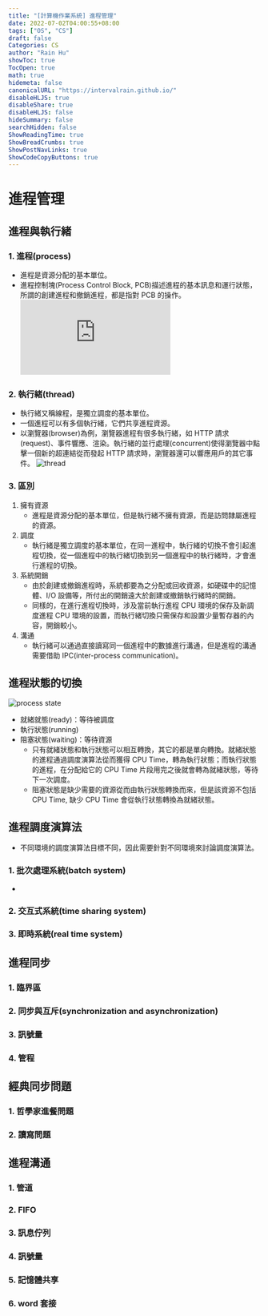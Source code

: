 ```yaml
---
title: "[計算機作業系統] 進程管理"
date: 2022-07-02T04:00:55+08:00
tags: ["OS", "CS"]
draft: false
Categories: CS
author: "Rain Hu"
showToc: true
TocOpen: true
math: true
hidemeta: false
canonicalURL: "https://intervalrain.github.io/"
disableHLJS: true
disableShare: true
disableHLJS: false
hideSummary: false
searchHidden: false
ShowReadingTime: true
ShowBreadCrumbs: true
ShowPostNavLinks: true
ShowCodeCopyButtons: true
---
```


# 進程管理
## 進程與執行緒
### 1. 進程(process)
+ 進程是資源分配的基本單位。
+ 進程控制塊(Process Control Block, PCB)描述進程的基本訊息和運行狀態，所謂的創建進程和撤銷進程，都是指對 PCB 的操作。
![PCB](https://www.usna.edu/Users/cs/bilzor/ic411/calendar.php?key=c8bc3778e1e290e4a99e60360fa8c03a340b21ad&type=class&event=6)
### 2. 執行緒(thread)
+ 執行緒又稱線程，是獨立調度的基本單位。
+ 一個進程可以有多個執行緒，它們共享進程資源。
+ 以瀏覽器(browser)為例，瀏覽器進程有很多執行緒，如 HTTP 請求(request)、事件響應、渲染。執行緒的並行處理(concurrent)使得瀏覽器中點擊一個新的超連結從而發起 HTTP 請求時，瀏覽器還可以響應用戶的其它事件。
    ![thread](https://4.bp.blogspot.com/-QyEW1jszBJM/UnUsSC-mVOI/AAAAAAAAABY/Z94NgDcWTb4/s640/process-thread.png)

### 3. 區別
1. 擁有資源
    + 進程是資源分配的基本單位，但是執行緒不擁有資源，而是訪問隸屬進程的資源。
2. 調度
    + 執行緒是獨立調度的基本單位，在同一進程中，執行緒的切換不會引起進程切換，從一個進程中的執行緒切換到另一個進程中的執行緒時，才會進行進程的切換。
3. 系統開銷
    + 由於創建或撤銷進程時，系統都要為之分配或回收資源，如硬碟中的記憶體、I/O 設備等，所付出的開銷遠大於創建或撤銷執行緒時的開銷。
    + 同樣的，在進行進程切換時，涉及當前執行進程 CPU 環境的保存及新調度進程 CPU 環境的設置，而執行緒切換只需保存和設置少量暫存器的內容，開銷較小。
4. 溝通
    + 執行緒可以通過直接讀寫同一個進程中的數據進行溝通，但是進程的溝通需要借助 IPC(inter-process communication)。
## 進程狀態的切換
![process state](https://jingtao.fun/images/%E8%AF%BB%E4%B9%A6-%E6%93%8D%E4%BD%9C%E7%B3%BB%E7%BB%9F/image-20201102105129598.png)
+ 就緒就態(ready)：等待被調度
+ 執行狀態(running)
+ 阻塞狀態(waiting)：等待資源
    + 只有就緒狀態和執行狀態可以相互轉換，其它的都是單向轉換。就緒狀態的進程通過調度演算法從而獲得 CPU Time，轉為執行狀態；而執行狀態的進程，在分配給它的 CPU Time 片段用完之後就會轉為就緒狀態，等待下一次調度。
    + 阻塞狀態是缺少需要的資源從而由執行狀態轉換而來，但是該資源不包括 CPU Time, 缺少 CPU Time 會從執行狀態轉換為就緒狀態。
## 進程調度演算法
+ 不同環境的調度演算法目標不同，因此需要針對不同環境來討論調度演算法。
### 1. 批次處理系統(batch system)
+ 
### 2. 交互式系統(time sharing system)
### 3. 即時系統(real time system)
## 進程同步
### 1. 臨界區
### 2. 同步與互斥(synchronization and asynchronization)
### 3. 訊號量
### 4. 管程
## 經典同步問題
### 1. 哲學家進餐問題
### 2. 讀寫問題
## 進程溝通
### 1. 管道
### 2. FIFO
### 3. 訊息佇列
### 4. 訊號量
### 5. 記憶體共享
### 6. word 套接

